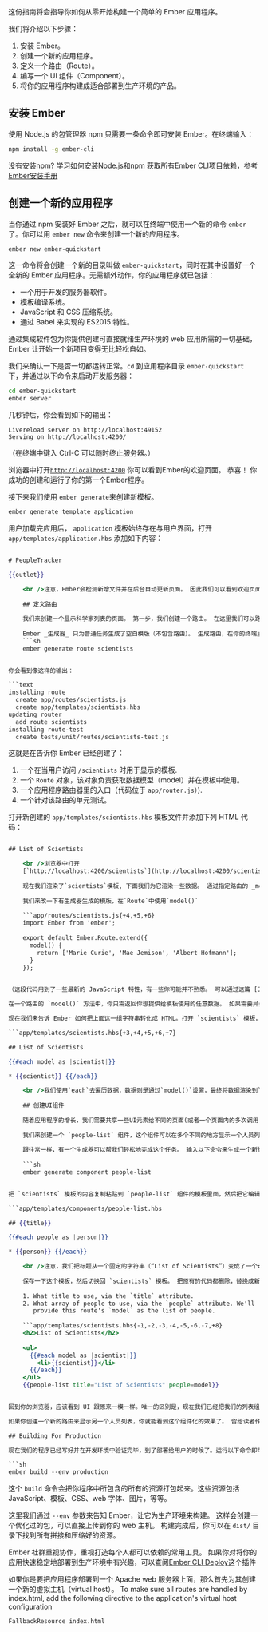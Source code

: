 这份指南将会指导你如何从零开始构建一个简单的 Ember 应用程序。

我们将介绍以下步骤：

  1. 安装 Ember。
  2. 创建一个新的应用程序。
  3. 定义一个路由（Route）。
  4. 编写一个 UI 组件（Component）。
  5. 将你的应用程序构建成适合部署到生产环境的产品。

## 安装 Ember

使用 Node.js 的包管理器 npm 只需要一条命令即可安装 Ember。在终端输入：

```sh
npm install -g ember-cli
```

没有安装npm? [学习如何安装Node.js和npm](https://docs.npmjs.com/getting-started/installing-node) 获取所有Ember CLI项目依赖，参考 [Ember安装手册](../../getting-started/)

## 创建一个新的应用程序

当你通过 npm 安装好 Ember 之后，就可以在终端中使用一个新的命令 `ember` 了。你可以用 `ember new` 命令来创建一个新的应用程序。

```sh
ember new ember-quickstart
```

这一命令将会创建一个新的目录叫做 `ember-quickstart`，同时在其中设置好一个全新的 Ember 应用程序。无需额外动作，你的应用程序就已包括：

* 一个用于开发的服务器软件。
* 模板编译系统。
* JavaScript 和 CSS 压缩系统。
* 通过 Babel 来实现的 ES2015 特性。

通过集成软件包为你提供创建可直接就绪生产环境的 web 应用所需的一切基础，Ember 让开始一个新项目变得无比轻松自如。

我们来确认一下是否一切都运转正常。`cd` 到应用程序目录 `ember-quickstart` 下，并通过以下命令来启动开发服务器：

```sh
cd ember-quickstart
ember server
```

几秒钟后，你会看到如下的输出：

```text
Livereload server on http://localhost:49152
Serving on http://localhost:4200/
```

（在终端中键入 Ctrl-C 可以随时终止服务器。）

浏览器中打开[`http://localhost:4200`](http://localhost:4200) 你可以看到Ember的欢迎页面。 恭喜！ 你成功的创建和运行了你的第一个Ember程序。

接下来我们使用 `ember generate`来创建新模板。

```sh
ember generate template application
```

用户加载完应用后， `application` 模板始终存在与用户界面，打开`app/templates/application.hbs` 添加如下内容：

```app/templates/application.hbs 

# PeopleTracker

{{outlet}}

    <br />注意，Ember会检测新增文件并在后台自动更新页面。 因此我们可以看到欢迎页面变成 “PeopleTracker”。
    
    ## 定义路由
    
    我们来创建一个显示科学家列表的页面。 第一步，我们创建一个路由。 在这里我们可以路由看作组成应用程序的不同页面。
    
    Ember _生成器_ 只为普通任务生成了空白模版（不包含路由）。 生成路由，在你的终端里输入：
    ```sh
    ember generate route scientists
    

你会看到像这样的输出：

```text
installing route
  create app/routes/scientists.js
  create app/templates/scientists.hbs
updating router
  add route scientists
installing route-test
  create tests/unit/routes/scientists-test.js
```

这就是在告诉你 Ember 已经创建了：

  1. 一个在当用户访问 `/scientists` 时用于显示的模板.
  2. 一个 `Route` 对象，该对象负责获取数据模型（model）并在模板中使用。
  3. 一个应用程序路由器里的入口（代码位于 `app/router.js`）).
  4. 一个针对该路由的单元测试。

打开新创建的 `app/templates/scientists.hbs` 模板文件并添加下列 HTML 代码：

```app/templates/scientists.hbs 

## List of Scientists

    <br />浏览器中打开
    [`http://localhost:4200/scientists`](http://localhost:4200/scientists). 你可以看到你放在 `scientists.hbs` 的 `<h2>` 位于 `application.hbs` `<h1>` 的下方。
    
    现在我们渲染了`scientists`模板, 下面我们为它渲染一些数据。 通过指定路由的 _model_ 来实现, 我们来编辑一下`app/routes/scientists.js`.
    
    我们来改一下有生成器生成的模版，在`Route`中使用`model()`
    
    ```app/routes/scientists.js{+4,+5,+6}
    import Ember from 'ember';
    
    export default Ember.Route.extend({
      model() {
        return ['Marie Curie', 'Mae Jemison', 'Albert Hofmann'];
      }
    });
    

（这段代码用到了一些最新的 JavaScript 特性，有一些你可能并不熟悉。 可以通过这篇 [JavaScript 最新特性概述](https://ponyfoo.com/articles/es6) 来深入了解一下。）.)

在一个路由的 `model()` 方法中，你只需返回你想提供给模板使用的任意数据。 如果需要异步获取数据，`model()` 方法也支持任何使用 [JavaScript Promise](https://developer.mozilla.org/en-US/docs/Web/JavaScript/Reference/Global_Objects/Promise) 的库。.

现在我们来告诉 Ember 如何把上面这一组字符串转化成 HTML。打开 `scientists` 模板，添加一些 Handlebar 代码来遍历数组，然后输出︰

```app/templates/scientists.hbs{+3,+4,+5,+6,+7} 

## List of Scientists

{{#each model as |scientist|}} 

* {{scientist}} {{/each}} 

    <br />我们使用`each`去遍历数据，数据则是通过`model()`设置，最终将数据渲染到`<li>`元素。
    
    ## 创建UI组件
    
    随着应用程序的增长，我们需要共享一些UI元素给不同的页面(或者一个页面内的多次调用) Ember的可重用组件很方便的解决这个问题。
    
    我们来创建一个 `people-list` 组件，这个组件可以在多个不同的地方显示一个人员列表。
    
    跟往常一样，有一个生成器可以帮我们轻松地完成这个任务。 输入以下命令来生成一个新组件：
    
    ```sh
    ember generate component people-list
    

把 `scientists` 模板的内容复制粘贴到 `people-list` 组件的模板里面，然后把它编辑成如下这个样子：

```app/templates/components/people-list.hbs 

## {{title}}

{{#each people as |person|}} 

* {{person}} {{/each}} 

    <br />注意，我们把标题从一个固定的字符串（“List of Scientists”）变成了一个动态属性（`{{title}}`）。 我们还把 `scientist` 改成了更有通用性的 `person`，这样一来，我们的组件跟其使用环境之间的耦合度就降低了。
    
    保存一下这个模板，然后切换回 `scientists` 模板。 把原有的代码都删除，替换成新的组件化的版本。 组件调用的语法看起来很像 HTML 标签，但是使用双花括号（`{{component}}`）括起来，而不是尖括号（`<tag>`）。 We're going to tell our component:
    
    1. What title to use, via the `title` attribute.
    2. What array of people to use, via the `people` attribute. We'll
       provide this route's `model` as the list of people.
    
    ```app/templates/scientists.hbs{-1,-2,-3,-4,-5,-6,-7,+8}
    <h2>List of Scientists</h2>
    
    <ul>
      {{#each model as |scientist|}}
        <li>{{scientist}}</li>
      {{/each}}
    </ul>
    {{people-list title="List of Scientists" people=model}}
    

回到你的浏览器，应该看到 UI 跟原来一模一样。唯一的区别是，现在我们已经把我们的列表组件化成了一个更容易复用和维护的版本。

如果你创建一个新的路由来显示另一个人员列表，你就能看到这个组件化的效果了。 留给读者作为练习，你可以尝试创建一个 `programmers` 路由来显示一些著名程序员的列表。 通过复用 `people-list` 组件，你几乎不用写任何代码就能实现这个功能。

## Building For Production

现在我们的程序已经写好并在开发环境中验证完毕，到了部署给用户的时候了。运行以下命令即可：

```sh
ember build --env production
```

这个 `build` 命令会把你程序中所包含的所有的资源打包起来。这些资源包括 JavaScript、模板、CSS、web 字体、图片，等等。

这里我们通过 `--env` 参数来告知 Ember，让它为生产环境来构建。 这样会创建一个优化过的包，可以直接上传到你的 web 主机。 构建完成后，你可以在 `dist/` 目录下找到所有拼接和压缩好的资源。

Ember 社群重视协作，重视打造每个人都可以依赖的常用工具。 如果你对将你的应用快速稳定地部署到生产环境中有兴趣，可以查阅[Ember CLI Deploy](http://ember-cli-deploy.com/)这个插件

如果你是要把应用程序部署到一个 Apache web 服务器上面，那么首先为其创建一个新的虚拟主机（virtual host）。 To make sure all routes are handled by index.html, add the following directive to the application's virtual host configuration

    FallbackResource index.html